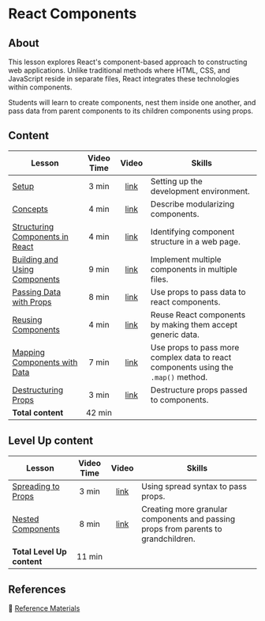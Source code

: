 <h1>
  <span class="prefix"></span>
  <span class="headline">React Components</span>
</h1>

## About

This lesson explores React's component-based approach to constructing web applications. Unlike traditional methods where HTML, CSS, and JavaScript reside in separate files, React integrates these technologies within components.

Students will learn to create components, nest them inside one another, and pass data from parent components to its children components using props.

## Content

| Lesson                                                                          | Video Time |                            Video                             | Skills                                                                             |
| ------------------------------------------------------------------------------- | :--------: | :----------------------------------------------------------: | ---------------------------------------------------------------------------------- |
| [Setup](../setup/README.md)                                                     |   3 min    | [link](https://generalassembly.wistia.com/medias/2kmay76sx9) | Setting up the development environment.                                            |
| [Concepts](../concepts/README.md)                                               |   4 min    | [link](https://generalassembly.wistia.com/medias/2y0hevacnc) | Describe modularizing components.                                                  |
| [Structuring Components in React](../structuring-components-in-react/README.md) |   4 min    | [link](https://generalassembly.wistia.com/medias/e0ttdnbckm) | Identifying component structure in a web page.                                     |
| [Building and Using Components](../building-and-using-components/README.md)     |   9 min    | [link](https://generalassembly.wistia.com/medias/oiwqxk85t9) | Implement multiple components in multiple files.                                   |
| [Passing Data with Props](../passing-data-with-props/README.md)                 |   8 min    | [link](https://generalassembly.wistia.com/medias/lf1w39o3uv) | Use props to pass data to react components.                                        |
| [Reusing Components](../reusing-components/README.md)                           |   4 min    | [link](https://generalassembly.wistia.com/medias/ita2jifwqc) | Reuse React components by making them accept generic data.                         |
| [Mapping Components with Data](../mapping-components-with-data/README.md)       |   7 min    | [link](https://generalassembly.wistia.com/medias/exp406judg) | Use props to pass more complex data to react components using the `.map()` method. |
| [Destructuring Props](../destructuring-props/README.md)                         |   3 min    | [link](https://generalassembly.wistia.com/medias/0ueoi6t98r) | Destructure props passed to components.                                            |
| **Total content**                                                               |   42 min   |                                                              |                                                                                    |

## Level Up content

| Lesson                                                | Video Time |                            Video                             | Skills                                                                             |
| ----------------------------------------------------- | :--------: | :----------------------------------------------------------: | ---------------------------------------------------------------------------------- |
| [Spreading to Props](../spreading-to-props/README.md) |   3 min    | [link](https://generalassembly.wistia.com/medias/60088fuqrv) | Using spread syntax to pass props.                                                 |
| [Nested Components](../nested-components/README.md)   |   8 min    | [link](https://generalassembly.wistia.com/medias/m5gbq8rsrr) | Creating more granular components and passing props from parents to grandchildren. |
| **Total Level Up content**                            |   11 min   |                                                              |                                                                                    |

## References

📖 [Reference Materials](../references/README.md)
